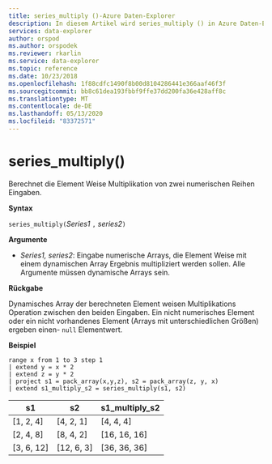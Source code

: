 ```yaml
---
title: series_multiply ()-Azure Daten-Explorer
description: In diesem Artikel wird series_multiply () in Azure Daten-Explorer beschrieben.
services: data-explorer
author: orspod
ms.author: orspodek
ms.reviewer: rkarlin
ms.service: data-explorer
ms.topic: reference
ms.date: 10/23/2018
ms.openlocfilehash: 1f88cdfc1490f8b00d8104286441e366aaf46f3f
ms.sourcegitcommit: bb8c61dea193fbbf9ffe37dd200fa36e428aff8c
ms.translationtype: MT
ms.contentlocale: de-DE
ms.lasthandoff: 05/13/2020
ms.locfileid: "83372571"
---
```

# <a name="series_multiply"></a>series_multiply()

Berechnet die Element Weise Multiplikation von zwei numerischen Reihen Eingaben.

**Syntax**

`series_multiply(`*Series1* `,` *series2*`)`

**Argumente**

* *Series1, series2*: Eingabe numerische Arrays, die Element Weise mit einem dynamischen Array Ergebnis multipliziert werden sollen. Alle Argumente müssen dynamische Arrays sein. 

**Rückgabe**

Dynamisches Array der berechneten Element weisen Multiplikations Operation zwischen den beiden Eingaben. Ein nicht numerisches Element oder ein nicht vorhandenes Element (Arrays mit unterschiedlichen Größen) ergeben einen- `null` Elementwert.

**Beispiel**

<!-- csl: https://help.kusto.windows.net:443/Samples -->
```kusto
range x from 1 to 3 step 1
| extend y = x * 2
| extend z = y * 2
| project s1 = pack_array(x,y,z), s2 = pack_array(z, y, x)
| extend s1_multiply_s2 = series_multiply(s1, s2)
```

|s1         |s2|        s1_multiply_s2|
|---|---|---|
|[1, 2, 4]    |[4, 2, 1]|   [4, 4, 4]|
|[2, 4, 8]    |[8, 4, 2]|   [16, 16, 16]|
|[3, 6, 12]   |[12, 6, 3]|  [36, 36, 36]|
